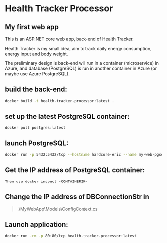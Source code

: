 # Health Tracker Processor
## My first web app

This is an ASP.NET core web app, back-end of Health Tracker.

Health Tracker is my small idea, aim to track daily energy consumption, energy input and body weight.

The preliminary design is back-end will run in a container (microservice) in Azure, and database (PostgreSQL) is run in another container in Azure (or maybe use Azure PostgreSQL).

## build the back-end: 

```bash
docker build -t health-tracker-processor:latest .
```

## set up the  latest PostgreSQL container: 

```bash
docker pull postgres:latest
```

## launch PostgreSQL: 

```bash
docker run -p 5432:5432/tcp --hostname hardcore-eric --name my-web-pgsql --env POSTGRES_PASSWORD=postgres postgres
```

## Get the IP address of PostgreSQL container:

```bash
Then use docker inspect <CONTAINERID>
```

## Change the IP address of DBConnectionStr in
 
> .\MyWebApp\Models\ConfigContext.cs

## Launch application: 

```bash
docker run -rm -p 80:80/tcp health-tracker-processor:latest
```